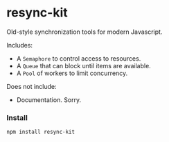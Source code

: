 # resync-kit

Old-style synchronization tools for modern Javascript.

Includes:

- A `Semaphore` to control access to resources.
- A `Queue` that can block until items are available.
- A `Pool` of workers to limit concurrency.

Does not include:

- Documentation. Sorry.

### Install

    npm install resync-kit
